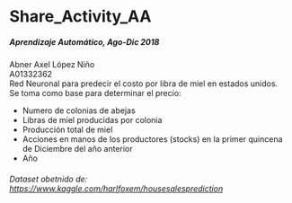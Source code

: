 # Share_Activity_AA

##### Aprendizaje Automático, Ago-Dic 2018
Abner Axel López Niño  
A01332362  
Red Neuronal para predecir el costo por libra de miel en estados unidos.  
Se toma como base para determinar el precio:   
- Numero de colonias de abejas  
- Libras de miel producidas por colonia  
- Producción total de miel  
- Acciones en manos de los productores (stocks) en la primer quincena de Diciembre del año anterior  
- Año  

###### Dataset obetnido de: https://www.kaggle.com/harlfoxem/housesalesprediction
